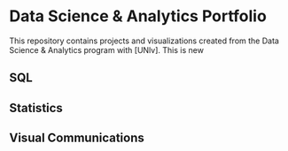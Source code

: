 # Data Science & Analytics Portfolio
This repository contains projects and visualizations created from the Data Science & Analytics program with [UNlv].
This is new

## SQL


## Statistics

## Visual Communications
